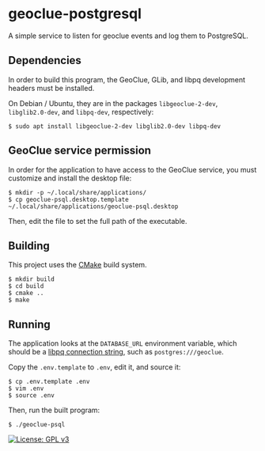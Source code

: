 # geoclue-postgresql

A simple service to listen for geoclue events and log them to PostgreSQL.

## Dependencies

In order to build this program,
the GeoClue, GLib, and libpq development headers must be installed.

On Debian / Ubuntu, they are in the packages `libgeoclue-2-dev`,
`libglib2.0-dev`, and `libpq-dev`, respectively:

```ShellSession
$ sudo apt install libgeoclue-2-dev libglib2.0-dev libpq-dev
```

## GeoClue service permission

In order for the application to have access to the GeoClue service,
you must customize and install the desktop file:

```ShellSession
$ mkdir -p ~/.local/share/applications/
$ cp geoclue-psql.desktop.template ~/.local/share/applications/geoclue-psql.desktop
```

Then, edit the file to set the full path of the executable.

## Building

This project uses the [CMake](https://cmake.org/) build system.

```ShellSession
$ mkdir build
$ cd build
$ cmake ..
$ make
```

## Running

The application looks at the `DATABASE_URL` environment variable,
which should be a
[libpq connection string](https://www.postgresql.org/docs/current/static/libpq-connect.html#LIBPQ-CONNSTRING),
such as `postgres:///geoclue`.

Copy the `.env.template` to `.env`, edit it, and source it:

```ShellSession
$ cp .env.template .env
$ vim .env
$ source .env
```

Then, run the built program:

```ShellSession
$ ./geoclue-psql
```

[![License: GPL v3](https://img.shields.io/badge/License-GPLv3-blue.svg)](https://www.gnu.org/licenses/gpl-3.0)
